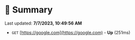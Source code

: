 # 📖 Summary
Last updated: **7/7/2023, 10:49:56 AM**

- `GET` [https://google.com](https://google.com) - **Up** (251ms)
